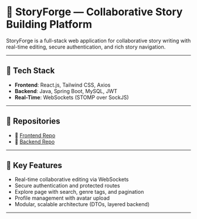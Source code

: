 # 📖 StoryForge — Collaborative Story Building Platform

StoryForge is a full-stack web application for collaborative story writing with real-time editing, secure authentication, and rich story navigation.

---

## 🔧 Tech Stack

- **Frontend**: React.js, Tailwind CSS, Axios
- **Backend**: Java, Spring Boot, MySQL, JWT
- **Real-Time**: WebSockets (STOMP over SockJS)

---

## 🔗 Repositories

- 🔸 [Frontend Repo](https://github.com/yourusername/storyforge-frontend)
- 🔸 [Backend Repo](https://github.com/yourusername/storyforge-backend)

---

## 🚀 Key Features

- Real-time collaborative editing via WebSockets
- Secure authentication and protected routes
- Explore page with search, genre tags, and pagination
- Profile management with avatar upload
- Modular, scalable architecture (DTOs, layered backend)

---




